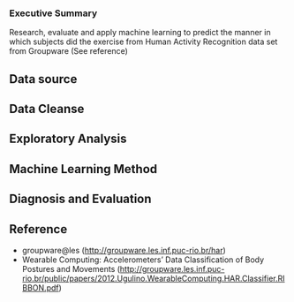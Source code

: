 ### Executive Summary
Research, evaluate and apply machine learning to predict the manner in which subjects did the exercise from Human Activity Recognition data set from Groupware (See reference)

## Data source


## Data Cleanse



## Exploratory Analysis



## Machine Learning Method


## Diagnosis and Evaluation


## Reference
* groupware@les (http://groupware.les.inf.puc-rio.br/har)
* Wearable Computing: Accelerometers’ Data
Classification of Body Postures and Movements (http://groupware.les.inf.puc-rio.br/public/papers/2012.Ugulino.WearableComputing.HAR.Classifier.RIBBON.pdf)
